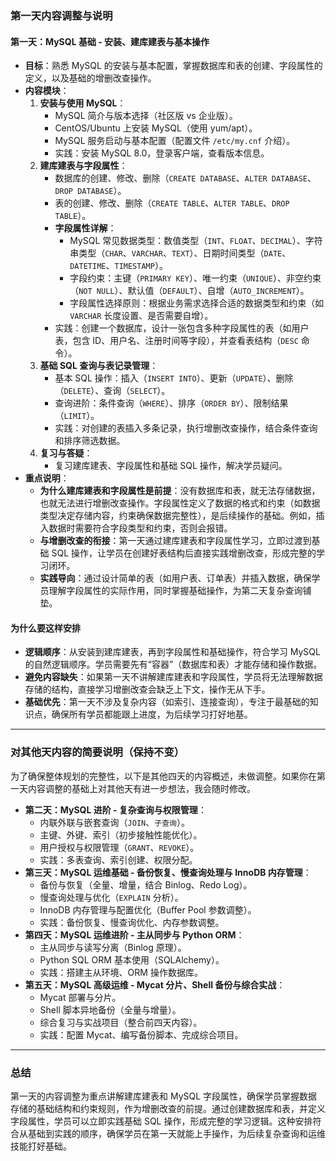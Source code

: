 ### 第一天内容调整与说明

#### 第一天：MySQL 基础 - 安装、建库建表与基本操作
- **目标**：熟悉 MySQL 的安装与基本配置，掌握数据库和表的创建、字段属性的定义，以及基础的增删改查操作。
- **内容模块**：
  1. **安装与使用 MySQL**：
     - MySQL 简介与版本选择（社区版 vs 企业版）。
     - CentOS/Ubuntu 上安装 MySQL（使用 yum/apt）。
     - MySQL 服务启动与基本配置（配置文件 `/etc/my.cnf` 介绍）。
     - 实践：安装 MySQL 8.0，登录客户端，查看版本信息。
  2. **建库建表与字段属性**：
     - 数据库的创建、修改、删除（`CREATE DATABASE`、`ALTER DATABASE`、`DROP DATABASE`）。
     - 表的创建、修改、删除（`CREATE TABLE`、`ALTER TABLE`、`DROP TABLE`）。
     - **字段属性详解**：
       - MySQL 常见数据类型：数值类型（`INT`、`FLOAT`、`DECIMAL`）、字符串类型（`CHAR`、`VARCHAR`、`TEXT`）、日期时间类型（`DATE`、`DATETIME`、`TIMESTAMP`）。
       - 字段约束：主键（`PRIMARY KEY`）、唯一约束（`UNIQUE`）、非空约束（`NOT NULL`）、默认值（`DEFAULT`）、自增（`AUTO_INCREMENT`）。
       - 字段属性选择原则：根据业务需求选择合适的数据类型和约束（如 `VARCHAR` 长度设置、是否需要自增）。
     - 实践：创建一个数据库，设计一张包含多种字段属性的表（如用户表，包含 ID、用户名、注册时间等字段），并查看表结构（`DESC` 命令）。
  3. **基础 SQL 查询与表记录管理**：
     - 基本 SQL 操作：插入（`INSERT INTO`）、更新（`UPDATE`）、删除（`DELETE`）、查询（`SELECT`）。
     - 查询进阶：条件查询（`WHERE`）、排序（`ORDER BY`）、限制结果（`LIMIT`）。
     - 实践：对创建的表插入多条记录，执行增删改查操作，结合条件查询和排序筛选数据。
  4. **复习与答疑**：
     - 复习建库建表、字段属性和基础 SQL 操作，解决学员疑问。
- **重点说明**：
  - **为什么建库建表和字段属性是前提**：没有数据库和表，就无法存储数据，也就无法进行增删改查操作。字段属性定义了数据的格式和约束（如数据类型决定存储内容，约束确保数据完整性），是后续操作的基础。例如，插入数据时需要符合字段类型和约束，否则会报错。
  - **与增删改查的衔接**：第一天通过建库建表和字段属性学习，立即过渡到基础 SQL 操作，让学员在创建好表结构后直接实践增删改查，形成完整的学习闭环。
  - **实践导向**：通过设计简单的表（如用户表、订单表）并插入数据，确保学员理解字段属性的实际作用，同时掌握基础操作，为第二天复杂查询铺垫。

#### 为什么要这样安排
- **逻辑顺序**：从安装到建库建表，再到字段属性和基础操作，符合学习 MySQL 的自然逻辑顺序。学员需要先有“容器”（数据库和表）才能存储和操作数据。
- **避免内容缺失**：如果第一天不讲解建库建表和字段属性，学员将无法理解数据存储的结构，直接学习增删改查会缺乏上下文，操作无从下手。
- **基础优先**：第一天不涉及复杂内容（如索引、连接查询），专注于最基础的知识点，确保所有学员都能跟上进度，为后续学习打好地基。

---

### 对其他天内容的简要说明（保持不变）
为了确保整体规划的完整性，以下是其他四天的内容概述，未做调整。如果你在第一天内容调整的基础上对其他天有进一步想法，我会随时修改。

- **第二天：MySQL 进阶 - 复杂查询与权限管理**：
  - 内联外联与嵌套查询（`JOIN`、`子查询`）。
  - 主键、外键、索引（初步接触性能优化）。
  - 用户授权与权限管理（`GRANT`、`REVOKE`）。
  - 实践：多表查询、索引创建、权限分配。
- **第三天：MySQL 运维基础 - 备份恢复、慢查询处理与 InnoDB 内存管理**：
  - 备份与恢复（全量、增量，结合 Binlog、Redo Log）。
  - 慢查询处理与优化（`EXPLAIN` 分析）。
  - InnoDB 内存管理与配置优化（Buffer Pool 参数调整）。
  - 实践：备份恢复、慢查询优化、内存参数调整。
- **第四天：MySQL 运维进阶 - 主从同步与 Python ORM**：
  - 主从同步与读写分离（Binlog 原理）。
  - Python SQL ORM 基本使用（SQLAlchemy）。
  - 实践：搭建主从环境、ORM 操作数据库。
- **第五天：MySQL 高级运维 - Mycat 分片、Shell 备份与综合实战**：
  - Mycat 部署与分片。
  - Shell 脚本异地备份（全量与增量）。
  - 综合复习与实战项目（整合前四天内容）。
  - 实践：配置 Mycat、编写备份脚本、完成综合项目。

---

### 总结
第一天的内容调整为重点讲解建库建表和 MySQL 字段属性，确保学员掌握数据存储的基础结构和约束规则，作为增删改查的前提。通过创建数据库和表，并定义字段属性，学员可以立即实践基础 SQL 操作，形成完整的学习逻辑。这种安排符合从基础到实践的顺序，确保学员在第一天就能上手操作，为后续复杂查询和运维技能打好基础。